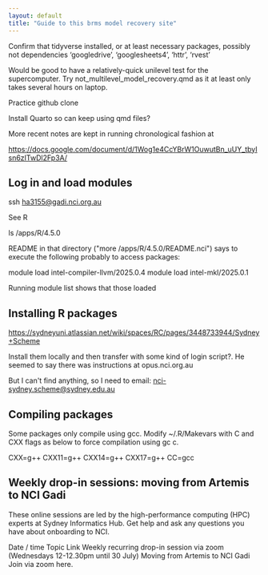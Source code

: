 ```yaml
---
layout: default
title: "Guide to this brms model recovery site"
---
```


Confirm that tidyverse installed, or at least necessary packages, possibly not dependencies ‘googledrive’, ‘googlesheets4’, ‘httr’, ‘rvest’

Would be good to have a relatively-quick unilevel test for the supercomputer.
Try not_multilevel_model_recovery.qmd as it at least only takes several hours on laptop.

Practice github clone

Install Quarto so can keep using qmd files?

More recent notes are kept in running chronological fashion at

https://docs.google.com/document/d/1Wog1e4CcYBrW1OuwutBn_uUY_tbyIsn6zITwDl2Fp3A/

## Log in and load modules

ssh ha3155@gadi.nci.org.au

See R

ls /apps/R/4.5.0

README in that directory ("more /apps/R/4.5.0/README.nci")
says to execute the following probably to access packages:

module load intel-compiler-llvm/2025.0.4
module load intel-mkl/2025.0.1

Running
module list
shows that those loaded

## Installing R packages

https://sydneyuni.atlassian.net/wiki/spaces/RC/pages/3448733944/Sydney+Scheme

Install them locally and then transfer with some kind of login script?. 
He seemed to say there was instructions at opus.nci.org.au

But I can't find anything, so I need to email:
nci-sydney.scheme@sydney.edu.au



## Compiling packages

Some packages only compile using gcc.
Modify ~/.R/Makevars with C and CXX flags as below to force compilation using gc
c.

CXX=g++
CXX11=g++
CXX14=g++
CXX17=g++
CC=gcc


## Weekly drop-in sessions: moving from Artemis to NCI Gadi

These online sessions are led by the high-performance computing (HPC) experts at Sydney Informatics Hub. Get help and ask any questions you have about onboarding to NCI.

Date / time
Topic
Link
Weekly recurring drop-in session via zoom
(Wednesdays 12-12.30pm until 30 July)
Moving from Artemis to NCI Gadi
Join via zoom here.
